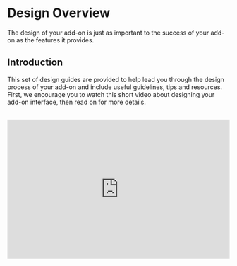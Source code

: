 # Design Overview
The design of your add-on is just as important to the success of your add-on as the features it provides. 

## Introduction
This set of design guides are provided to help lead you through the design process of your add-on and include useful guidelines, tips and resources. First, we encourage you to watch this short video about designing your add-on interface, then read on for more details. <br/><br/>

<div style="display: flex; justify-content: center;">
    <iframe width="560" height="315" src="https://www.youtube.com/embed/E9atPm5djco?si=QbafmhPAKJa6R4rI" title="Designing Add-on Interfaces" frameborder="0" allow="accelerometer; autoplay; clipboard-write; encrypted-media; gyroscope; picture-in-picture; web-share" allowfullscreen></iframe>  
</div>
